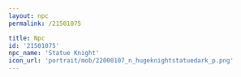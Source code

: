 ```yaml
---
layout: npc
permalink: /21501075

title: Npc
id: '21501075'
npc_name: 'Statue Knight'
icon_url: 'portrait/mob/22000107_n_hugeknightstatuedark_p.png'
---
```

